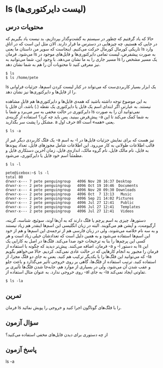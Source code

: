 # ls (لیست دایرکتوری‌ها)

## محتویات درس

حالا که یاد گرفتیم که چطور در سیستم به گشت‌وگذار بپردازیم، بد نیست یاد بگیریم که در جایی که هستیم، چه چیزهایی در دسترس ما قرار دارند. الان مثل این است که در اتاق تاریکی کورمال کورمال حرکت می‌کنیم. اینجاست که سوپر من داستان ما یعنی ls وارد می‌شود. فرمان ls به صورت پیشفرض، لیست تمامی دایرکتوری‌ها و فایل‌های موجود در مسیر جاری را به ما نشان می‌دهد. با وجود این، شما می‌توانید به ls یک مسیر مشخص را نیز معرفی کنید تا محتویات آن را هم به شما نشان دهد.

```
$ ls
$ ls /home/pete
```

ls یک ابزار بسیار کاربردی‌ست که می‌تواند در کنار لیست کردن اسم‌ها، جزئیات فراوانی را از فایل‌ها و دایرکتوری‌ها نیز نشان دهد.

به این موضوع توجه داشته باشید که همه‌ی فایل‌ها و دایرکتوری‌ها هم قابل مشاهده نیستند. به عبارتی اگر ابتدای اسم یک فایل یا دایرکتوری یک نقطه (.) باشد، آن فایل یا دایرکتوری در حالت مخفی به سر می‌برد و شما با ls نمی‌توانید آن را به صورت پیش‌فرض ببینید. پس باید چه کرد؟ استفاده از گزینه‌ی ‎-a به شما کمک می‌کند تا این مشکل را پشت سر بگذارید. a حرف اول all یعنی «همه» است.


```$ ls -a```

یک فلگ کاربردی دیگر غیر از ‎-a به اسم ‎-l نیز هست که برای نمایش جزئیات فایل‌ها در قالب اطلاعات طولانی به کار می‌رود. این اطلاعات شامل مجوزهای فایل، تعداد پیوندها به فایل، نام مالک فایل، نام گروه مالک، اندازه‌ی فایل، زمان آخرین دستکاری فایل و مطمئناً اسم خود فایل یا دایرکتوری، می‌شود.

```$ ls -l```

```
pete@icebox:~$ ls -l
total 80
drwxr-x--- 7 pete penguingroup   4096 Nov 20 16:37 Desktop
drwxr-x--- 2 pete penguingroup   4096 Oct 19 10:46  Documents
drwxr-x--- 4 pete penguingroup   4096 Nov 20 09:30 Downloads
drwxr-x--- 2 pete penguingroup   4096 Oct  7 13:13   Music
drwxr-x--- 2 pete penguingroup   4096 Sep 21 14:02 Pictures
drwxr-x--- 2 pete penguingroup   4096 Jul 27 12:41   Public
drwxr-x--- 2 pete penguingroup   4096 Jul 27 12:41   Templates
drwxr-x--- 2 pete penguingroup   4096 Jul 27 12:41   Videos
```

دستورها، چیزی به اسم پرچم یا فلگ دارند که به آن‌ها آوند، سوئیچ، شناسه، گزینه، آرگیومنت، و آپشن هم می‌گویند. البته در زبان انگلیسی این اسم‌ها اینقدر هم زیاد نیستند و به سه نام خلاصه می‌شوند، ولی در زبان فارسی هم از ترجمه‌ی این اسم‌ها و هم از خود این اسم‌ها استفاده می‌شود و به همین دلیل است که تعدادشان خیلی زیاد است و هر کسی این پرچم‌ها را بنا به ترجیحات خود صدا می‌کند. فلگ‌ها در اصل به کارایی یک فرمان، اضافه می‌کنند. پیش‌تر دیدید که چگونه با استفاده از ‎-a و ‎-l به دستور ls این فرمان را مجبور به انجام کارهایی که در حالت عادی نمی‌کند، کردیم. حالا می‌خواهم بگویم که می‌توانید این فلگ‌ها را با یکدیگر ترکیب هم کنید. یعنی به جای دو فلگ مجزا، از ‎-la استفاده کنید. ترتیب استفاده از فلگ‌ها، گاهی بر روی خروجی تأثیر می‌گذارد و باعث جلو و عقب شدن آن می‌شود، ولی در بسیاری از موارد هم، جابه‌جا شدن فلگ‌ها تأثیری بر روی خروجی ندارد. به عنوان مثال استفاده از ‎-al به جای ‎-la تفاوتی ایجاد نمی‌کند.

```$ ls -la```

## تمرین

فرمان ls را با فلگ‌های گوناگون اجرا کنید و خروجی را پویش نمائید.

## سؤال آزمون

از چه دستوری برای دیدن فایل‌های مخفی استفاده می‌کنید؟

## پاسخ آزمون

ls -a
